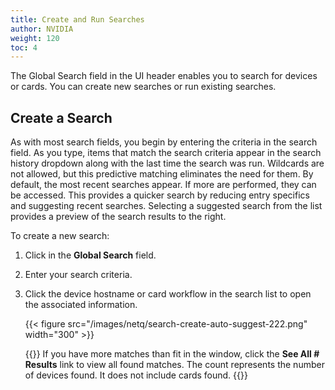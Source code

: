 ```yaml
---
title: Create and Run Searches
author: NVIDIA
weight: 120
toc: 4
---
```

The Global Search field in the UI header enables you to search for devices or cards. You can create new searches or run existing searches.

## Create a Search

As with most search fields, you begin by entering the criteria in the search field. As you type, items that match the search criteria appear in the search history dropdown along with the last time the search was run. Wildcards are not allowed, but this predictive matching eliminates the need for them. By default, the most recent searches appear. If more are performed, they can be accessed. This provides a quicker search by reducing entry specifics and suggesting recent searches. Selecting a suggested search from the list provides a preview of the search results to the right.

To create a new search:

1. Click in the **Global Search** field.
2. Enter your search criteria.
3. Click the device hostname or card workflow in the search list to open the associated information.  

    {{< figure src="/images/netq/search-create-auto-suggest-222.png" width="300" >}}

    {{<notice note>}}
If you have more matches than fit in the window, click the <strong>See All # Results</strong> link to view all found matches. The count represents the number of devices found. It does not include cards found.
    {{</notice>}}

<!-- ## Run a Recent Search

You can re-run a recent search, saving time if you are comparing data from two or more devices.

To re-run a recent search:

1. Click in the **Global Search** field.

2. When the desired search appears in the suggested searches list, select it.  

    {{< figure src="/images/netq/search-rerun-222.png" width="300" >}}

    {{<notice note>}}
You might have to click <strong>See All # Results</strong> to find the desired search. If you do not find it in the list, you can still find it in the <strong>Recent Actions</strong> list.
    {{</notice>}} -->
